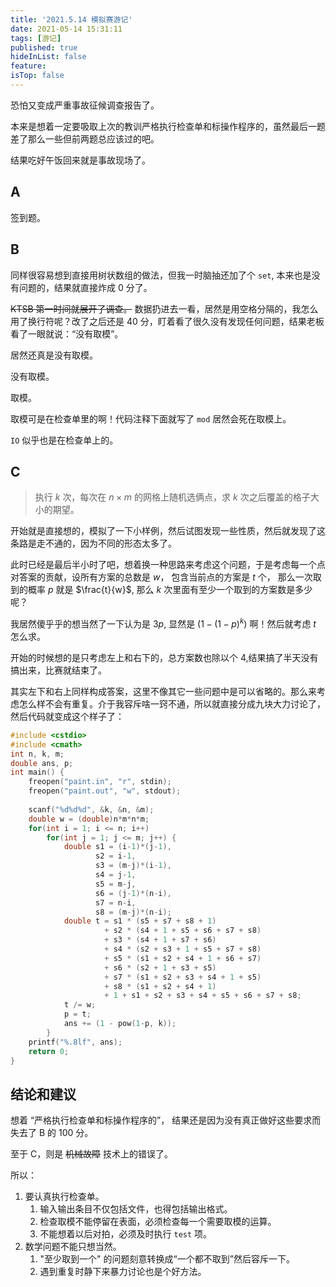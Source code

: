 ```yaml
---
title: '2021.5.14 模拟赛游记'
date: 2021-05-14 15:31:11
tags: [游记]
published: true
hideInList: false
feature: 
isTop: false
---
```

恐怕又变成严重事故征候调查报告了。

<!-- more -->

本来是想着一定要吸取上次的教训严格执行检查单和标操作程序的，虽然最后一题差了那么一些但前两题总应该过的吧。

结果吃好午饭回来就是事故现场了。

## A

签到题。

## B

同样很容易想到直接用树状数组的做法，但我一时脑抽还加了个 `set`, 本来也是没有问题的，结果就直接炸成 $0$ 分了。

~~KTSB 第一时间就展开了调查。~~ 数据扔进去一看，居然是用空格分隔的，我怎么用了换行符呢？改了之后还是 $40$ 分，盯着看了很久没有发现任何问题，结果老板看了一眼就说：“没有取模”。

居然还真是没有取模。

没有取模。

取模。

取模可是在检查单里的啊！代码注释下面就写了 `mod` 居然会死在取模上。

`IO` 似乎也是在检查单上的。

## C

> 执行 $k$ 次，每次在 $n\times m$ 的网格上随机选俩点，求 $k$ 次之后覆盖的格子大小的期望。

开始就是直接想的，模拟了一下小样例，然后试图发现一些性质，然后就发现了这条路是走不通的，因为不同的形态太多了。

此时已经是最后半小时了吧，想着换一种思路来考虑这个问题，于是考虑每一个点对答案的贡献，设所有方案的总数是 $w$， 包含当前点的方案是 $t$ 个， 那么一次取到的概率 $p$ 就是 $\frac{t}{w}$, 那么 $k$ 次里面有至少一个取到的方案数是多少呢？

我居然傻乎乎的想当然了一下认为是 $3p$, 显然是 $(1-(1-p)^k)$ 啊！然后就考虑 $t$ 怎么求。

开始的时候想的是只考虑左上和右下的，总方案数也除以个 $4$,结果搞了半天没有搞出来，比赛就结束了。

其实左下和右上同样构成答案，这里不像其它一些问题中是可以省略的。那么来考虑怎么样不会有重复。介于我容斥啥一窍不通，所以就直接分成九块大力讨论了，然后代码就变成这个样子了：

```cpp
#include <cstdio>
#include <cmath>
int n, k, m;
double ans, p;
int main() {
	freopen("paint.in", "r", stdin);
	freopen("paint.out", "w", stdout);
	
	scanf("%d%d%d", &k, &n, &m);
	double w = (double)n*m*n*m;
	for(int i = 1; i <= n; i++)
		for(int j = 1; j <= m; j++) {
			double s1 = (i-1)*(j-1),
				   s2 = i-1,
				   s3 = (m-j)*(i-1),
				   s4 = j-1,
				   s5 = m-j,
				   s6 = (j-1)*(n-i),
				   s7 = n-i,
				   s8 = (m-j)*(n-i);
			double t = s1 * (s5 + s7 + s8 + 1)
					 + s2 * (s4 + 1 + s5 + s6 + s7 + s8)
					 + s3 * (s4 + 1 + s7 + s6)
					 + s4 * (s2 + s3 + 1 + s5 + s7 + s8)
					 + s5 * (s1 + s2 + s4 + 1 + s6 + s7)
					 + s6 * (s2 + 1 + s3 + s5)
					 + s7 * (s1 + s2 + s3 + s4 + 1 + s5)
					 + s8 * (s1 + s2 + s4 + 1)
					 + 1 + s1 + s2 + s3 + s4 + s5 + s6 + s7 + s8;
			t /= w;
			p = t;
			ans += (1 - pow(1-p, k));
		}
	printf("%.8lf", ans);
	return 0;
}

```

## 结论和建议

想着 “严格执行检查单和标操作程序的”， 结果还是因为没有真正做好这些要求而失去了 B 的 $100$ 分。

至于 C，则是 ~~机械故障~~ 技术上的错误了。

所以：

1. 要认真执行检查单。
	1. 输入输出条目不仅包括文件，也得包括输出格式。
	2. 检查取模不能停留在表面，必须检查每一个需要取模的运算。
   3. 不能想着以后对拍，必须及时执行 `test` 项。
1. 数学问题不能只想当然。
	1. "至少取到一个" 的问题刻意转换成“一个都不取到”然后容斥一下。
   2. 遇到重复时静下来暴力讨论也是个好方法。
   
